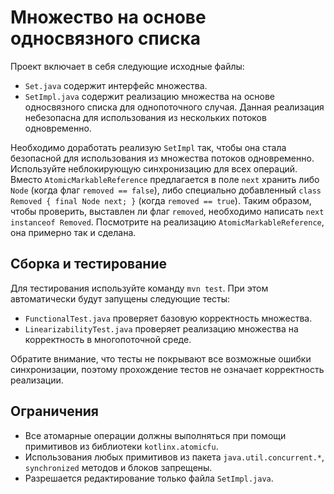 
# Множество на основе односвязного списка

Проект включает в себя следующие исходные файлы:
* `Set.java` содержит интерфейс множества.
* `SetImpl.java` содержит реализацию множества на основе односвязного списка для однопоточного случая. Данная реализация небезопасна для использования из нескольких потоков одновременно.

Необходимо доработать реализую `SetImpl` так, чтобы она стала безопасной для использования из множества потоков одновременно.
Используйте неблокирующую синхронизацию для всех операций. 
Вместо `AtomicMarkableReference` предлагается в поле `next` хранить либо `Node` (когда флаг `removed == false`), либо специально добавленный `class Removed { final Node next; }` (когда `removed == true`). 
Таким образом, чтобы проверить, выставлен ли флаг `removed`, необходимо написать `next instanceof Removed`. 
Посмотрите на реализацию `AtomicMarkableReference`, она примерно так и сделана.

## Сборка и тестирование
Для тестирования используйте команду `mvn test`. При этом автоматически будут запущены следующие тесты:

* `FunctionalTest.java` проверяет базовую корректность множества.
* `LinearizabilityTest.java` проверяет реализацию множества на корректность в многопоточной среде.

Обратите внимание, что тесты не покрывают все возможные ошибки синхронизации, поэтому прохождение тестов не означает корректность реализации.

## Ограничения
* Все атомарные операции должны выполняться при помощи примитивов из библиотеки `kotlinx.atomicfu`. 
* Использования любых примитивов из пакета `java.util.concurrent.*`,  `synchronized` методов и блоков запрещены.
* Разрешается редактирование только файла `SetImpl.java`.